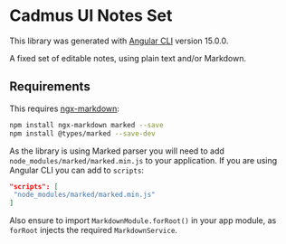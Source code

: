 # Cadmus UI Notes Set

This library was generated with [Angular CLI](https://github.com/angular/angular-cli) version 15.0.0.

A fixed set of editable notes, using plain text and/or Markdown.

## Requirements

This requires [ngx-markdown](https://github.com/jfcere/ngx-markdown):

```bash
npm install ngx-markdown marked --save
npm install @types/marked --save-dev
```

As the library is using Marked parser you will need to add `node_modules/marked/marked.min.js` to your application. If you are using Angular CLI you can add to `scripts`:

```json
"scripts": [
 "node_modules/marked/marked.min.js"
]
```

Also ensure to import `MarkdownModule.forRoot()` in your app module, as `forRoot` injects the required `MarkdownService`.
